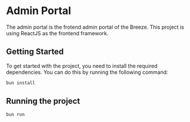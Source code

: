 # Admin Portal

The admin portal is the frotend admin portal of the Breeze. This project is using ReactJS as the frontend framework.

## Getting Started

To get started with the project, you need to install the required dependencies. You can do this by running the following command:

```bash
bun install
```

## Running the project

```bash
bun run
```
